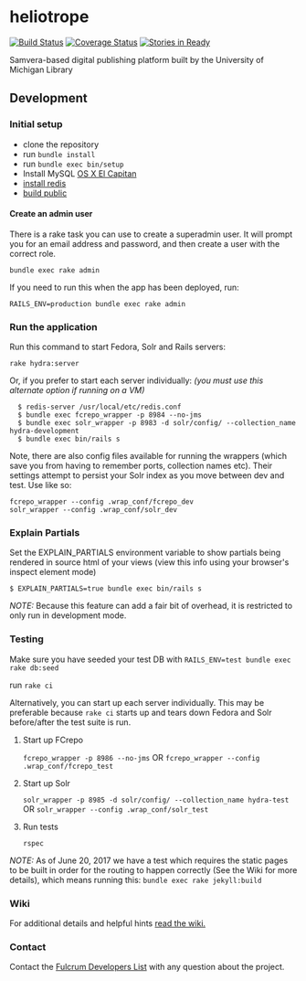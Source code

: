 # heliotrope
[![Build Status](https://travis-ci.org/mlibrary/heliotrope.svg?branch=master)](https://travis-ci.org/mlibrary/heliotrope)
[![Coverage Status](https://coveralls.io/repos/github/mlibrary/heliotrope/badge.svg?branch=master)](https://coveralls.io/github/mlibrary/heliotrope?branch=master)
[![Stories in Ready](https://badge.waffle.io/mlibrary/heliotrope.png?label=ready&title=Ready)](https://waffle.io/mlibrary/heliotrope)

Samvera-based digital publishing platform built by the University of Michigan Library

## Development

### Initial setup

  * clone the repository
  * run `bundle install`
  * run `bundle exec bin/setup`
  * Install MySQL [OS X El Capitan](https://gist.github.com/nrollr/a8d156206fa1e53c6cd6)
  * [install redis](https://github.com/mlibrary/heliotrope/wiki/Background-Jobs#how-to-install-redis)
  * [build public](https://github.com/mlibrary/heliotrope/wiki/Static-Pages-and-Blog)

#### Create an admin user

There is a rake task you can use to create a superadmin user.  It will prompt you for an email address and password, and then create a user with the correct role.

`bundle exec rake admin`

If you need to run this when the app has been deployed, run:

`RAILS_ENV=production bundle exec rake admin`

### Run the application

Run this command to start Fedora, Solr and Rails servers:

`rake hydra:server`

Or, if you prefer to start each server individually:
*(you must use this alternate option if running on a VM)*

```
  $ redis-server /usr/local/etc/redis.conf
  $ bundle exec fcrepo_wrapper -p 8984 --no-jms
  $ bundle exec solr_wrapper -p 8983 -d solr/config/ --collection_name hydra-development
  $ bundle exec bin/rails s
```

Note, there are also config files available for running the wrappers (which save you from having to remember ports, collection names etc). Their settings attempt to persist your Solr index as you move between dev and test. Use like so:
```
fcrepo_wrapper --config .wrap_conf/fcrepo_dev
solr_wrapper --config .wrap_conf/solr_dev
```

### Explain Partials

Set the EXPLAIN_PARTIALS environment variable to show partials being rendered in source html of your views
(view this info using your browser's inspect element mode)

```
$ EXPLAIN_PARTIALS=true bundle exec bin/rails s
```

*NOTE:* Because this feature can add a fair bit of overhead, it is restricted
to only run in development mode.

### Testing

Make sure you have seeded your test DB with `RAILS_ENV=test bundle exec rake db:seed`

run `rake ci`

Alternatively, you can start up each server individually.  This may be preferable because `rake ci` starts up and tears down Fedora and Solr before/after the test suite is run.

1. Start up FCrepo

   `fcrepo_wrapper -p 8986 --no-jms` OR `fcrepo_wrapper --config .wrap_conf/fcrepo_test`
1. Start up Solr

   `solr_wrapper -p 8985 -d solr/config/ --collection_name hydra-test` OR `solr_wrapper --config .wrap_conf/solr_test`
1. Run tests

   `rspec`

*NOTE:* As of June 20, 2017 we have a test which requires the static pages to be built in order for the routing to happen correctly (See the Wiki for more details), which means running this:
`bundle exec rake jekyll:build`

### Wiki

For additional details and helpful hints [read the wiki.](https://github.com/mlibrary/heliotrope/wiki)

### Contact

Contact the [Fulcrum Developers List](mailto:fulcrum-dev@umich.edu) with any question about the project.

